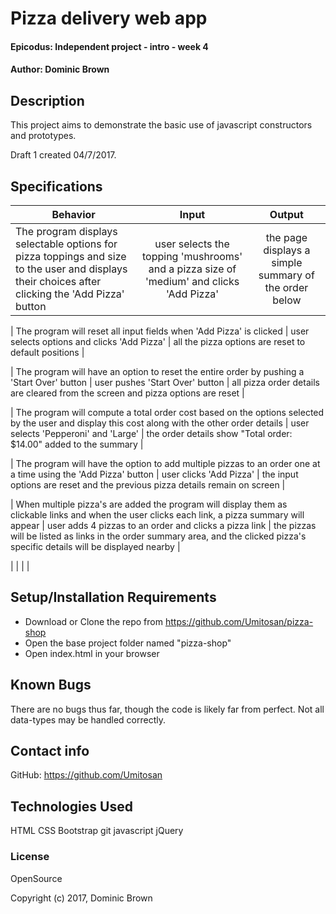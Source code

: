 # Pizza delivery web app

#### Epicodus: Independent project - intro - week 4

#### Author: Dominic Brown

## Description

This project aims to demonstrate the basic use of javascript constructors and prototypes.

Draft 1 created 04/7/2017.

## Specifications

| Behavior | Input | Output |
|----------|:-----:|:------:|
| The program displays selectable options for pizza toppings and size to the user and displays their choices after clicking the 'Add Pizza' button | user selects the topping 'mushrooms' and a pizza size of 'medium' and clicks 'Add Pizza' | the page displays a simple summary of the order below |

| The program will reset all input fields when 'Add Pizza' is clicked | user selects options and clicks 'Add Pizza' | all the pizza options are reset to  default positions |

| The program will have an option to reset the entire order by pushing a 'Start Over' button | user pushes 'Start Over' button | all pizza order details are cleared from the screen and pizza options are reset |

| The program will compute a total order cost based on the options selected by the user and display this cost along with the other order details | user selects 'Pepperoni' and 'Large' | the order details show "Total order: $14.00" added to the summary |

| The program will have the option to add multiple pizzas to an order one at a time using the 'Add Pizza' button | user clicks 'Add Pizza' | the input options are reset and the previous pizza details remain on screen |

| When multiple pizza's are added the program will display them as clickable links and when the user clicks each link, a pizza summary will appear | user adds 4 pizzas to an order and clicks a pizza link | the pizzas will be listed as links in the order summary area, and the clicked pizza's specific details will be displayed nearby |

|  |  |  |

## Setup/Installation Requirements

* Download or Clone the repo from https://github.com/Umitosan/pizza-shop
* Open the base project folder named "pizza-shop"
* Open index.html in your browser

## Known Bugs

There are no bugs thus far, though the code is likely far from perfect.  Not all data-types may be handled correctly.

## Contact info

GitHub: https://github.com/Umitosan

## Technologies Used

HTML
CSS
Bootstrap
git
javascript
jQuery

### License

OpenSource

Copyright (c) 2017, Dominic Brown
